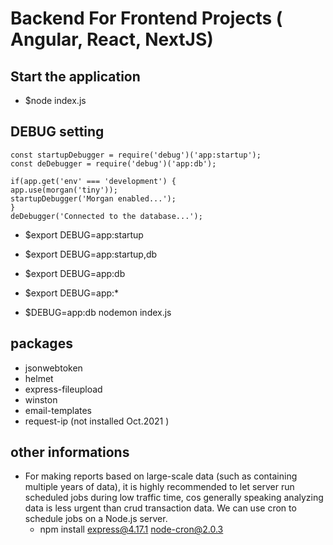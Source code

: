 # Backend For Frontend Projects ( Angular, React, NextJS)

## Start the application

- $node index.js

## DEBUG setting

```
const startupDebugger = require('debug')('app:startup');
const deDebugger = require('debug')('app:db');

if(app.get('env' === 'development') {
app.use(morgan('tiny'));
startupDebugger('Morgan enabled...');
}
deDebugger('Connected to the database...');

```

- $export DEBUG=app:startup

- $export DEBUG=app:startup,db

- $export DEBUG=app:db

- $export DEBUG=app:\*

- $DEBUG=app:db nodemon index.js

## packages

- jsonwebtoken
- helmet
- express-fileupload
- winston
- email-templates
- request-ip (not installed Oct.2021 )

## other informations

- For making reports based on large-scale data (such as containing multiple years of data), it is highly recommended to let server run scheduled jobs during low traffic time, cos generally speaking analyzing data is less urgent than crud transaction data. We can use cron to schedule jobs on a Node.js server.
  - npm install express@4.17.1 node-cron@2.0.3
